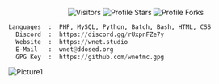 <p align="center"><img src="https://gpvc.arturio.dev/wnetMC" alt="Visitors"></a>
<img src="https://img.shields.io/badge/dynamic/json?&label=Total%20Stars&color=bb2527&style=flat&style=for-the-badge&query=%24.stars&url=https://api.github-star-counter.workers.dev/user/wnetMC" alt="Profile Stars"></a>
<img src="https://img.shields.io/badge/dynamic/json?&label=Total%20Forks&color=bb2527&style=flat&style=for-the-badge&query=%24.forks&url=https://api.github-star-counter.workers.dev/user/wnetMC" alt="Profile Forks">
</a>
</p>

```python
Languages  :  PHP, MySQL, Python, Batch, Bash, HTML, CSS
  Discord  :  https://discord.gg/rUxpnFZe7y
  Website  :  https://wnet.studio
  E-Mail   :  wnet@ddosed.org
  GPG Key  :  https://github.com/wnetmc.gpg
```

![Picture1](https://i.ibb.co/WyQVmTq/github-baggy.gif)

</p>
